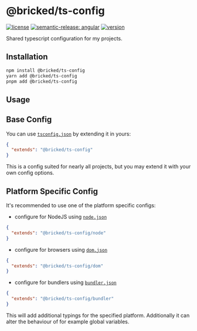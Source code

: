 # @bricked/ts-config

[![license](https://img.shields.io/github/license/brycked/ts-config)](LICENSE.md)
[![semantic-release: angular](https://img.shields.io/badge/semantic--release-angular-e10079?logo=semantic-release)](https://github.com/semantic-release/semantic-release)
[![version](https://img.shields.io/npm/v/@bricked/ts-config?color=crimson&logo=npm)](https://www.npmjs.com/package/@bricked/ts-config)

Shared typescript configuration for my projects.

## Installation

```sh
npm install @bricked/ts-config
yarn add @bricked/ts-config
pnpm add @bricked/ts-config
```

## Usage

## Base Config

You can use [`tsconfig.json`](./tsconfig.json) by extending it in yours:

```json
{
  "extends": "@bricked/ts-config"
}
```

This is a config suited for nearly all projects, but you may extend it with your own config options.

## Platform Specific Config

It's recommended to use one of the platform specific configs:

- configure for NodeJS using [`node.json`](./node.json)

```json
{
  "extends": "@bricked/ts-config/node"
}
```

- configure for browsers using [`dom.json`](./dom.json)

```json
{
  "extends": "@bricked/ts-config/dom"
}
```

- configure for bundlers using [`bundler.json`](./bundler.json)

```json
{
  "extends": "@bricked/ts-config/bundler"
}
```

This will add additional typings for the specified platform. Additionally it can alter the behaviour of for example global variables.
